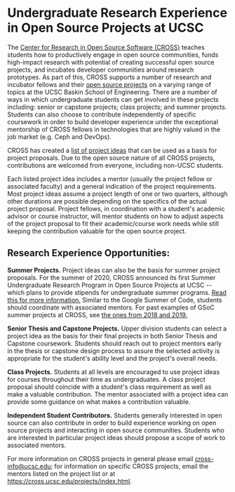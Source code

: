 # Undergraduate Research Experience in Open Source Projects at UCSC #

The [Center for Research in Open Source Software (CROSS)](https://cross.ucsc.edu/about/index.html) teaches students how to productively engage in open source communities, funds high-impact research with potential of creating successful open source projects, and incubates developer communities around research prototypes. As part of this, CROSS supports a number of research and incubator fellows and their [open source projects](https://cross.ucsc.edu/projects/index.html) on a varying range of topics at the UCSC Baskin School of Engineering. There are a number of ways in which undergraduate students can get involved in these projects including: senior or capstone projects; class projects; and summer projects. Students can also choose to contribute independently of specific coursework in order to build developer experience under the exceptional mentorship of CROSS fellows in technologies that are highly valued in the job market (e.g. Ceph and DevOps).

CROSS has created a [list of project ideas](https://uccross.github.io/projects) that can be used as a basis for project proposals. Due to the open source nature of all CROSS projects, contributions are welcomed from everyone, including non-UCSC students.

Each listed project idea includes a mentor (usually the project fellow or associated faculty) and a general indication of the project requirements. Most project ideas assume a project length of  one or two quarters, although other durations are possible depending on the specifics of the actual project proposal. Project fellows, in coordination with a student's academic advisor or course instructor, will mentor students on how to adjust aspects of the project proposal to fit their academic/course work needs while still keeping the contribution valuable for the open source project.

## Research Experience Opportunities: ##

**Summer Projects.** Project ideas can also be the basis for summer project proposals. For the summer of 2020, CROSS announced its first Summer Undergraduate Research Program in Open Source Projects at UCSC -- which plans to provide stipends for undergraduate summer programs. [Read this for more information.](https://cross.ucsc.edu/programs/summerprogam2020.html)  Similar to the Google Summer of Code, students should coordinate with associated mentors. For past examples of GSoC summer projects at CROSS, see [ the ones from 2018 and 2019.](https://cross.ucsc.edu/programs/gsoc_cross.html)

**Senior Thesis and Capstone Projects.** Upper division students can select a project idea as the basis for their final projects in both Senior Thesis and Capstone coursework. Students should reach out to project mentors early in the thesis or capstone design process to assure the selected activity is appropriate for the student's ability level and the project's overall needs.

**Class Projects.** Students at all levels are encouraged to use project ideas for courses throughout their time as undergraduates. A class project proposal should coincide with a student's class requirement as well as make a valuable contribution. The mentor associated with a project idea can provide some guidance on what makes a contribution valuable.

**Independent Student Contributors.** Students generally interested in open source can also contribute in order to build experience working on open source projects and interacting in open source communities. Students who are interested in particular project ideas should propose a scope of work to associated mentors.

For more information on CROSS projects in general please email <cross-info@ucsc.edu>; for information on specific CROSS projects, email the mentors listed on the project list or at <https://cross.ucsc.edu/projects/index.html>.
